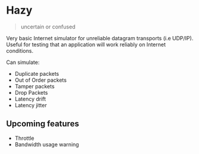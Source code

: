 # Hazy

> uncertain or confused

Very basic Internet simulator for unreliable datagram transports (i.e UDP/IP). Useful for testing that an application will work reliably on Internet conditions.

Can simulate:

* Duplicate packets
* Out of Order packets
* Tamper packets
* Drop Packets
* Latency drift
* Latency jitter

## Upcoming features

* Throttle
* Bandwidth usage warning
